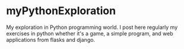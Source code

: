 # myPythonExploration
My exploration in Python programming world.  I post here regularly my exercises in python whether it's a game, a simple program, and web applications from flasks and django.
